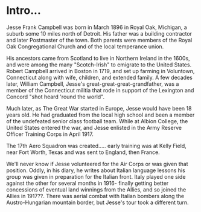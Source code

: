 <h1> Intro... </h1>
Jesse Frank Campbell was born in March 1896 in Royal Oak, Michigan, a suburb some 10 miles north of Detroit. His father was a building contractor and later Postmaster of the town. Both parents were members of the Royal Oak Congregational Church and of the local temperance union.

His ancestors came from Scotland to live in Northern Ireland in the 1600s, and were among the many "Scotch-Irish" to emigrate to the United States. Robert Campbell arrived in Boston in 1719, and set up farming in Voluntown, Connecticut along with wife, children, and extended family. A few decades later, William Campbell, Jesse's great-great-great-grandfather, was a member of the Connecticut militia that rode in support of the Lexington and Concord "shot heard 'round the world".

Much later, as The Great War started in Europe, Jesse would have been 18 years old. He had graduated from the local high school and been a member of the undefeated senior class football team. While at Albion College, the United States entered the war,  and Jesse enlisted in the Army Reserve Officer Training Corps in April 1917.

The 17th Aero Squadron was created..... early training was at Kelly Field, near Fort Worth, Texas and was sent to England, then France.

We'll never know if Jesse volunteered for the Air Corps or was given that position. Oddly, in his diary, he writes about Italian language lessons his group was given in preparation for the Italian front. Italy played one side against the other for several months in 1916- finally getting better concessions of eventual land winnings from the Allies, and so joined the Allies in 1917??.  There was aerial combat with Italian bombers along the Austro-Hungarian mountain border, but Jesse's tour took a different turn.
